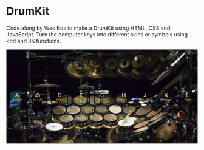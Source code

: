 # DrumKit

Code along by Wes Bos to make a DrumKit using HTML, CSS and JavaScript.  Turn the computer keys into different skins or symbols using kbd and JS functions.  
  
  ![](images/finalProject.jpg)
